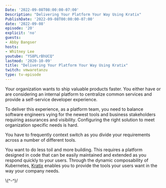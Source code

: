 ```yaml
---
Date: '2022-09-08T08:00:00-07:00'
Description: "Delivering Your Platform Your Way Using Kratix"
PublishDate: '2022-09-08T00:00:00-07:00'
date: '2022-09-08'
episode: '20'
explicit: 'no'
guests:
- Abby Bangser
hosts:
- Whitney Lee
youtube: "YS8PLrBhUCQ"
lastmod: '2020-10-09'
title: "Delivering Your Platform Your Way Using Kratix"
twitch: vmwaretanzu
type: tv-episode
---
```


Your organization wants to ship valuable products faster. You either have or are considering an internal platform to centralize common services and provide a self-service developer experience.

To deliver this experience, as a platform team, you need to balance software engineers vying for the newest tools and business stakeholders requiring assurances and visibility. Configuring the right solution to meet organization specific needs is hard. 

You have to frequently context switch as you divide your requirements across a number of different tools.

You want to do less toil and more building. This requires a platform designed in code that can be easily maintained and extended as you respond quickly to your users. Through the dynamic composability of Kubernetes, [Kratix](https://www.syntasso.io/kratix) enables you to provide the tools your users want in the way your company needs.



\\(^-^)/
